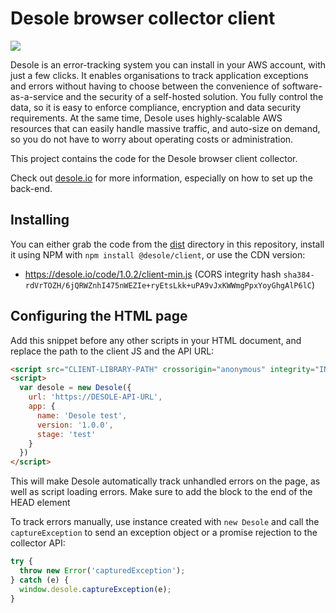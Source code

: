 # Desole browser collector client

![](https://desole.io/images/desole-logo.png)

Desole is an error-tracking system you can install in your AWS account, with just a few clicks. It enables organisations to track application exceptions and errors without having to choose between the convenience of software-as-a-service and the security of a self-hosted solution. You fully control the data, so it is easy to enforce compliance, encryption and data security requirements. At the same time, Desole uses highly-scalable AWS resources that can easily handle massive traffic, and auto-size on demand, so you do not have to worry about operating costs or administration.

This project contains the code for the Desole browser client collector. 

Check out [desole.io](https://desole.io) for more information, especially on how to set up the back-end.

## Installing 

You can either grab the code from the [dist](/dist) directory in this repository, install it using NPM with `npm install @desole/client`, or use the CDN version:

* https://desole.io/code/1.0.2/client-min.js (CORS integrity hash `sha384-rdVrTOZH/6jQRWZnhI475nWEZIe+ryEtsLkk+uPA9vJxKWWmgPpxYoyGhgAlP6lC`)

## Configuring the HTML page

Add this snippet before any other scripts in your HTML document, and replace the path to the client JS and the API URL:

```html
<script src="CLIENT-LIBRARY-PATH" crossorigin="anonymous" integrity="INTEGRITY-HASH"></script>
<script>
  var desole = new Desole({
    url: 'https://DESOLE-API-URL', 
    app: {
      name: 'Desole test',
      version: '1.0.0',
      stage: 'test'
    }
  })
</script>
```
This will make Desole automatically track unhandled errors on the page, as well as script loading errors. Make sure to add the block to the end of the HEAD element

To track errors manually, use instance created with `new Desole` and call the `captureException` to send an exception object or a promise rejection to the collector API:

```js
try {
  throw new Error('capturedException');
} catch (e) {
  window.desole.captureException(e);
}
```
